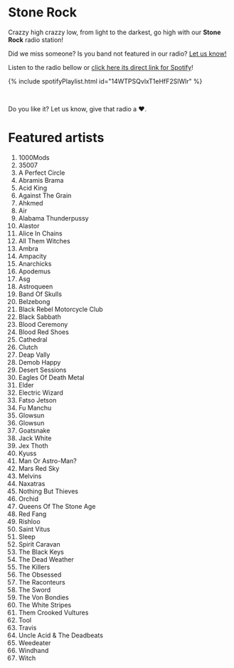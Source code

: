 # Stone Rock

Crazzy high crazzy low, from light to the darkest, go high with our **Stone Rock** radio station!

Did we miss someone? Is you band not featured in our radio? [Let us know!](https://github.com/RadioNinjaPirata/commentsENG/issues/new)

Listen to the radio bellow or [click here its direct link for Spotify](https://open.spotify.com/playlist/14WTPSQvlxT1eHfF2SlWlr?si=E23WcLz_QHS6lUNL4XIJfQ)!

{% include spotifyPlaylist.html id="14WTPSQvlxT1eHfF2SlWlr" %}

<br>

Do you like it? Let us know, give that radio a :heart:.

# Featured artists

1. 1000Mods
1. 35007
1. A Perfect Circle
1. Abramis Brama
1. Acid King
1. Against The Grain
1. Ahkmed
1. Air
1. Alabama Thunderpussy
1. Alastor
1. Alice In Chains
1. All Them Witches
1. Ambra
1. Ampacity
1. Anarchicks
1. Apodemus
1. Asg
1. Astroqueen
1. Band Of Skulls
1. Belzebong
1. Black Rebel Motorcycle Club
1. Black Sabbath
1. Blood Ceremony
1. Blood Red Shoes
1. Cathedral
1. Clutch
1. Deap Vally
1. Demob Happy
1. Desert Sessions
1. Eagles Of Death Metal
1. Elder
1. Electric Wizard
1. Fatso Jetson
1. Fu Manchu
1. Glowsun
1. Glowsun
1. Goatsnake
1. Jack White
1. Jex Thoth
1. Kyuss
1. Man Or Astro-Man?
1. Mars Red Sky
1. Melvins
1. Naxatras
1. Nothing But Thieves
1. Orchid
1. Queens Of The Stone Age
1. Red Fang
1. Rishloo
1. Saint Vitus
1. Sleep
1. Spirit Caravan
1. The Black Keys
1. The Dead Weather
1. The Killers
1. The Obsessed
1. The Raconteurs
1. The Sword
1. The Von Bondies
1. The White Stripes
1. Them Crooked Vultures
1. Tool
1. Travis
1. Uncle Acid & The Deadbeats
1. Weedeater
1. Windhand
1. Witch
